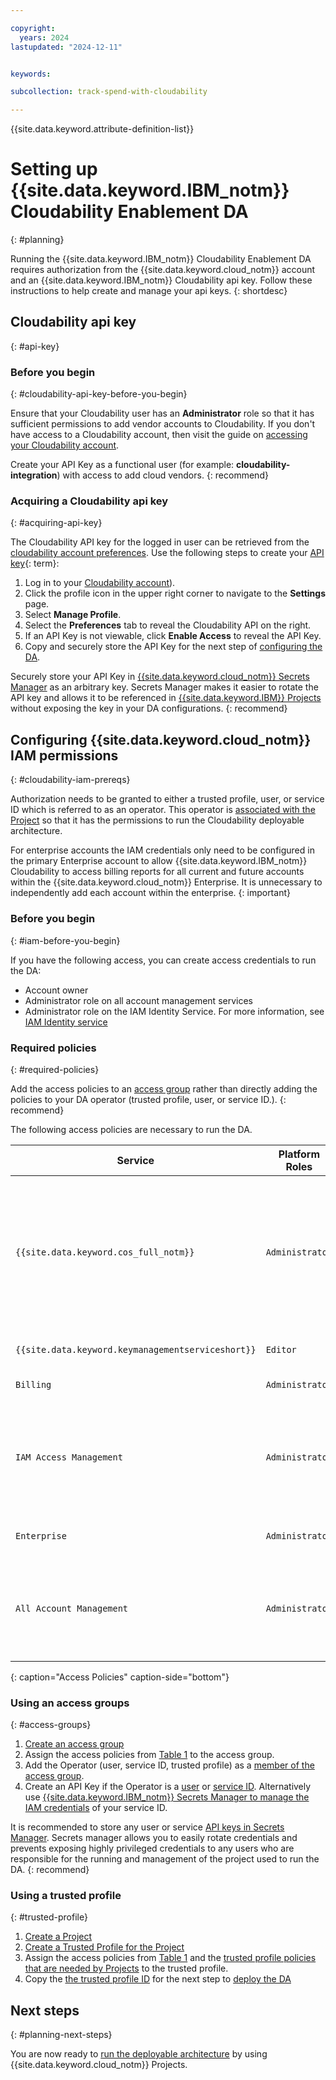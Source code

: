 ```yaml
---

copyright:
  years: 2024
lastupdated: "2024-12-11"


keywords:

subcollection: track-spend-with-cloudability

---
```



{{site.data.keyword.attribute-definition-list}}


# Setting up {{site.data.keyword.IBM_notm}} Cloudability Enablement DA
{: #planning}

Running the {{site.data.keyword.IBM_notm}} Cloudability Enablement DA requires authorization from the {{site.data.keyword.cloud_notm}} account and an {{site.data.keyword.IBM_notm}} Cloudability api key. Follow these instructions to help create and manage your api keys.
{: shortdesc}

## Cloudability api key
{: #api-key}

### Before you begin
{: #cloudability-api-key-before-you-begin}

Ensure that your Cloudability user has an **Administrator** role so that it has sufficient permissions to add vendor accounts to Cloudability. If you don't have access to a Cloudability account, then visit the guide on [accessing your Cloudability account](/docs/track-spend-with-cloudability?topic=track-spend-with-cloudability-accessing-cloudability).

Create your API Key as a functional user (for example: **cloudability-integration**) with access to add cloud vendors.
{: recommend}


### Acquiring a Cloudability api key
{: #acquiring-api-key}

The Cloudability API key for the logged in user can be retrieved from the [cloudability account preferences](https://app.apptio.com/cloudability#/settings/preferences). Use the following steps to create your [API key](#x8051010){: term}:

1. Log in to your [Cloudability account](https://frontdoor.apptio.com/login/)).
2. Click the profile icon in the upper right corner to navigate to the **Settings** page.
3. Select **Manage Profile**.
4. Select the **Preferences** tab to reveal the Cloudability API on the right.
5. If an API Key is not viewable, click **Enable Access** to reveal the API Key.
6. Copy and securely store the API Key for the next step of [configuring the DA](/docs/track-spend-with-cloudability?topic=track-spend-with-cloudability-deploy-cloud).

Securely store your API Key in [{{site.data.keyword.cloud_notm}} Secrets Manager](/docs/secrets-manager?topic=secrets-manager-getting-started) as an arbitrary key. Secrets Manager makes it easier to rotate the API key and allows it to be referenced in [{{site.data.keyword.IBM}} Projects](/docs/secure-enterprise?topic=secure-enterprise-project-faqs#project-log-issue) without exposing the key in your DA configurations.
{: recommend}

## Configuring {{site.data.keyword.cloud_notm}} IAM permissions
{: #cloudability-iam-prereqs}

Authorization needs to be granted to either a trusted profile, user, or service ID which is referred to as an operator. This operator is [associated with the Project](/docs/secure-enterprise?topic=secure-enterprise-authorize-project) so that it has the permissions to run the Cloudability deployable architecture.

For enterprise accounts the IAM credentials only need to be configured in the primary Enterprise account to allow {{site.data.keyword.IBM_notm}} Cloudability to access billing reports for all current and future accounts within the {{site.data.keyword.cloud_notm}} Enterprise. It is unnecessary to independently add each account within the enterprise.
{: important}

### Before you begin
{: #iam-before-you-begin}

If you have the following access, you can create access credentials to run the DA:

- Account owner
- Administrator role on all account management services
- Administrator role on the IAM Identity Service. For more information, see [IAM Identity service](/docs/account?topic=account-account-services#identity-service-account-management)


### Required policies
{: #required-policies}

Add the access policies to an [access group](/docs/account?topic=account-groups) rather than directly adding the policies to your DA operator (trusted profile, user, or service ID.).
{: recommend}

The following access policies are necessary to run the DA.

| Service | Platform Roles | Service Roles | Reason |
|------|-------------|------|---------|
| `{{site.data.keyword.cos_full_notm}}` | `Administrator` | `Writer`, `ObjectReader` | The `Writer` role is needed to create/delete and configure a bucket in a {{site.data.keyword.cos_short}} instance. The `Administrator` role is needed to create the iam policy, which grants {{site.data.keyword.cloud_notm}} access to read the billing reports in the bucket and to create the service authorization between Billing and {{site.data.keyword.cos_full_notm}}. `ObjectReader` is needed to read the list of objects in the bucket in order to validate that billing reports are added to the bucket. |
| `{{site.data.keyword.keymanagementserviceshort}}` | `Editor` | `Manager` | Used to create a key and key ring in a {{site.data.keyword.keymanagementserviceshort}} instance for bucket encryption. |
| `Billing` | `Administrator` | N/A | Used to configure account billing exports to the {{site.data.keyword.cos_full_notm}} bucket |
| `IAM Access Management` | `Administrator` | N/A | 1. Create custom iam roles for least privileged access for {{site.data.keyword.IBM_notm}} Cloudability.\n 2. Create service authorizations between {{site.data.keyword.cos_short}} and {{site.data.keyword.keymanagementserviceshort}} and between Billing and {{site.data.keyword.cos_full_notm}}.\n 3. Ability to grant policies to the Cloudability service ID to read the billing reports from the bucket. |
| `Enterprise` | `Administrator` | N/A | Only for enterprise accounts. Used to manage the iam policy for {{site.data.keyword.IBM_notm}} Cloudability to view the list of child accounts. |
| `All Account Management` | `Administrator` | N/A | Only if the DA is creating a new Resource Group to provision resources. `Administrator` is needed (as opposed to the `Editor` role) to delete the resource group in the event of deprovisioning. Alternatively resources can be placed in an existing resource group in which case access needs to be granted to that resource group. See [giving access to resources in resource groups](/docs/account?topic=account-rgs_manage_access&interface=ui) for more details. |
{: caption="Access Policies" caption-side="bottom"}

### Using an access groups
{: #access-groups}

1. [Create an access group](/docs/account?topic=account-groups&interface=ui#create_ag)
2. Assign the access policies from [Table 1](/docs/track-spend-with-cloudability?topic=track-spend-with-cloudability-planning#iam-before-you-begin) to the access group.
3. Add the Operator (user, service ID, trusted profile) as a [member of the access group](/docs/account?topic=account-groups&interface=ui#add-users-ag).
4. Create an API Key if the Operator is a [user](/docs/account?topic=account-userapikey&interface=ui) or [service ID](/docs/account?topic=account-serviceidapikeys&interface=ui). Alternatively use [{{site.data.keyword.IBM_notm}} Secrets Manager to manage the IAM credentials](/docs/secrets-manager?topic=secrets-manager-iam-credentials&interface=ui) of your service ID.

It is recommended to store any user or service [API keys in Secrets Manager](/docs/secure-enterprise?topic=secure-enterprise-authorize-project&interface=ui). Secrets manager allows you to easily rotate credentials and prevents exposing highly privileged credentials to any users who are responsible for the running and management of the project used to run the DA.
{: recommend}


### Using a trusted profile
{: #trusted-profile}

1. [Create a Project](/docs/secure-enterprise?topic=secure-enterprise-setup-project)
2. [Create a Trusted Profile for the Project](/docs/secure-enterprise?topic=secure-enterprise-tp-project#create-projects-tp)
3. Assign the access policies from [Table 1](/docs/track-spend-with-cloudability?topic=track-spend-with-cloudability-planning#iam-before-you-begin) and the [trusted profile policies that are needed by Projects](/docs/secure-enterprise?topic=secure-enterprise-create-trusted-profile&interface=ui#tp-access) to the trusted profile.
4. Copy the [the trusted profile ID](/docs/secure-enterprise?topic=secure-enterprise-tp-project#find-tp-id) for the next step to [deploy the DA](/docs/track-spend-with-cloudability?topic=track-spend-with-cloudability-deploy-cloud)

## Next steps
{: #planning-next-steps}

You are now ready to [run the deployable architecture](/docs/track-spend-with-cloudability?topic=track-spend-with-cloudability-deploy-cloud) by using {{site.data.keyword.cloud_notm}} Projects.
